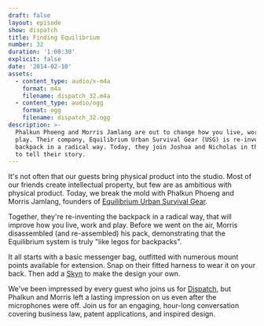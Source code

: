 ```yaml
---
draft: false
layout: episode
show: dispatch
title: Finding Equilibrium
number: 32
duration: '1:00:30'
explicit: false
date: '2014-02-10'
assets:
  - content_type: audio/x-m4a
    format: m4a
    filename: dispatch_32.m4a
  - content_type: audio/ogg
    format: ogg
    filename: dispatch_32.ogg
description: >-
  Phalkun Phoeng and Morris Jamlang are out to change how you live, work, and
  play. Their company, Equilibrium Urban Survival Gear (USG) is re-inventing the
  backpack in a radical way. Today, they join Joshua and Nicholas in the studio
  to tell their story.
---
```

It's not often that our guests bring physical product into the studio. Most of our friends create intellectual property, but few are as ambitious with physical product. Today, we break the mold with Phalkun Phoeng and Morris Jamlang, founders of [Equilibrium Urban Survival Gear](http://equnit.com).

Together, they're re-inventing the backpack in a radical way, that will improve how you live, work and play. Before we went on the air, Morris disassembled (and re-assembled) his pack, demonstrating that the Equilibrium system is truly "like legos for backpacks".

It all starts with a basic messenger bag, outfitted with numerous mount points available for extension. Snap on their fitted harness to wear it on your back. Then add a [Skyn](http://equnit.com/equilibrium/shop/category/skyns) to make the design your own.

We've been impressed by every guest who joins us for [Dispatch](http://nicholaswyoung.com/programs/dispatch), but Phalkun and Morris left a lasting impression on us even after the microphones were off. Join us for an engaging, hour-long conversation covering business law, patent applications, and inspired design.